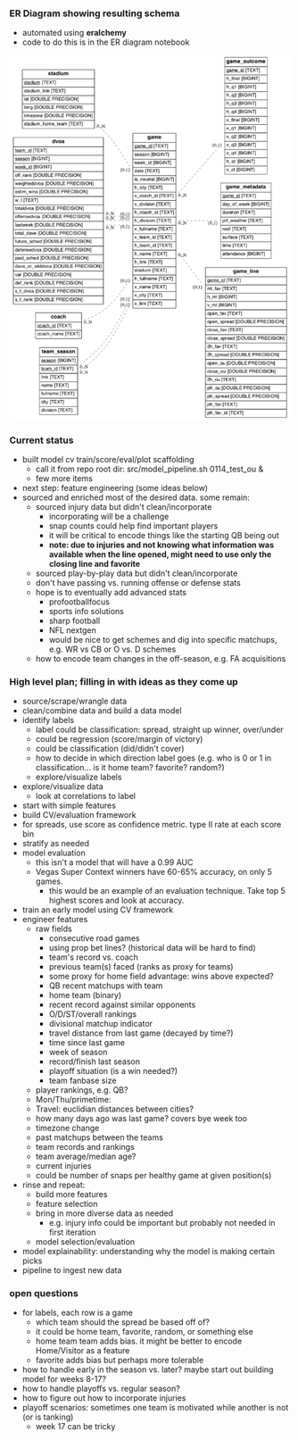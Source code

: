 ### ER Diagram showing resulting schema
* automated using __eralchemy__
* code to do this is in the ER diagram notebook

![E-R Diagram for Database][erd]

[erd]: er_diagram.png

### Current status
* built model cv train/score/eval/plot scaffolding
  * call it from repo root dir: src/model_pipeline.sh 0114_test_ou &
  * few more items
* next step: feature engineering (some ideas below)
* sourced and enriched most of the desired data. some remain:
  * sourced injury data but didn't clean/incorporate
    * incorporating will be a challenge
    * snap counts could help find important players
    * it will be critical to encode things like the starting QB being out
    * __note: due to injuries and not knowing what information was available when the line opened, might need to use only the closing line and favorite__
  * sourced play-by-play data but didn't clean/incorporate
  * don't have passing vs. running offense or defense stats
  * hope is to eventually add advanced stats
     * profootballfocus
     * sports info solutions
     * sharp football
     * NFL nextgen
     * would be nice to get schemes and dig into specific matchups, e.g. WR vs CB or O vs. D schemes
  * how to encode team changes in the off-season, e.g. FA acquisitions

### High level plan; filling in with ideas as they come up
* source/scrape/wrangle data
* clean/combine data and build a data model
* identify labels
  * label could be classification: spread, straight up winner, over/under
  * could be regression (score/margin of victory)
  * could be classification (did/didn't cover)
  * how to decide in which direction label goes (e.g. who is 0 or 1 in classification...  is it home team? favorite? random?)
  * explore/visualize labels
* explore/visualize data
  * look at correlations to label
* start with simple features
* build CV/evaluation framework
 * for spreads, use score as confidence metric. type II rate at each score bin
 * stratify as needed
* model evaluation
  * this isn't a model that will have a 0.99 AUC
  * Vegas Super Context winners have 60-65% accuracy, on only 5 games.
    * this would be an example of an evaluation technique. Take top 5 highest scores and look at accuracy.
* train an early model using CV framework
* engineer features
  * raw fields
    * consecutive road games
    * using prop bet lines? (historical data will be hard to find)
    * team's record vs. coach
    * previous team(s) faced (ranks as proxy for teams)
    * some proxy for home field advantage: wins above expected?
    * QB recent matchups with team
    * home team (binary)
    * recent record against similar opponents
    * O/D/ST/overall rankings
    * divisional matchup indicator
    * travel distance from last game (decayed by time?)
    * time since last game
    * week of season
    * record/finish last season
    * playoff situation (is a win needed?)
    * team fanbase size
  * player rankings, e.g. QB?
   * Mon/Thu/primetime: 
  * Travel: euclidian distances between cities?
  * how many days ago was last game? covers bye week too
  * timezone change
  * past matchups between the teams
  * team records and rankings
  * team average/median age?
  * current injuries
   * could be number of snaps per healthy game at given position(s)
* rinse and repeat:
  * build more features
  * feature selection
  * bring in more diverse data as needed
    * e.g. injury info could be important but probably not needed in first iteration
  * model selection/evaluation
* model explainability: understanding why the model is making certain picks
* pipeline to ingest new data

### open questions
  * for labels, each row is a game
    * which team should the spread be based off of?
    * it could be home team, favorite, random, or something else
    * home team team adds bias. it might be better to encode Home/Visitor as a feature
    * favorite adds bias but perhaps more tolerable
  * how to handle early in the season vs. later? maybe start out building model for weeks 8-17?
  * how to handle playoffs vs. regular season?
  * how to figure out how to incorporate injuries
  * playoff scenarios: sometimes one team is motivated while another is not (or is tanking)
    * week 17 can be tricky 
